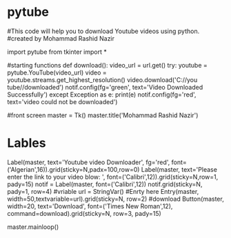 # pytube
#This code will help you to download Youtube videos using python.
#created by Mohammad Rashid Nazir

import pytube
from tkinter import *

#starting functions
def download():
    video_url = url.get()
    try:
        youtube = pytube.YouTube(video_url)
        video = youtube.streams.get_highest_resolution()
        video.download('C://you tube//downloaded')
        notif.config(fg='green', text='Video Downloaded Successfully')
    except Exception as e:
        print(e)
        notif.config(fg='red', text='video could not be downloaded')

#front screen 
master = Tk()
master.title('Mohammad Rashid Nazir')

# Lables
Label(master, text='Youtube video Downloader', fg='red', font=('Algerian',16)).grid(sticky=N,padx=100,row=0)
Label(master, text='Please enter the link to your video blow: ', font=('Calibri',12)).grid(sticky=N,row=1, pady=15)
notif = Label(master, font=('Calibri',12))
notif.grid(sticky=N, pady=1, row=4)
#vriable
url = StringVar()
#Enrty here
Entry(master, width=50,textvariable=url).grid(sticky=N, row=2)
#download
Button(master, width=20, text='Download', font=('Times New Roman',12), command=download).grid(sticky=N, row=3, pady=15)

master.mainloop()


